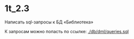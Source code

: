 # 1t_2.3

Написать sql-запросы к БД «Библиотека»

К запросам можно попасть по ссылке: [./db/dml/queries.sql](https://github.com/damn-boi/1t_2.3/blob/main/db/dml/queries.sql)
